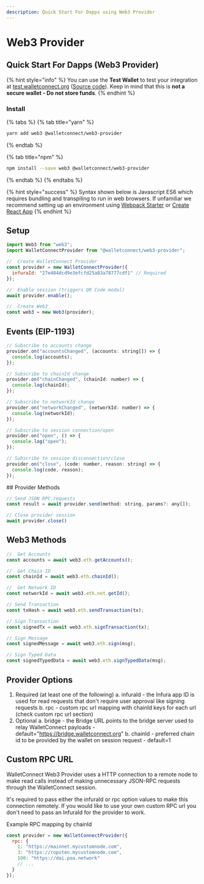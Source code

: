 ```yaml
---
description: Quick Start For Dapps using Web3 Provider
---
```


# Web3 Provider

## Quick Start For Dapps \(Web3 Provider\)

{% hint style="info" %}
You can use the **Test Wallet** to test your integration at [test.walletconnect.org](https://test.walletconnect.org) \([Source code](https://github.com/WalletConnect/walletconnect-test-wallet)\). Keep in mind that this is **not a secure wallet - Do not store funds**.
{% endhint %}

### Install

{% tabs %}
{% tab title="yarn" %}

```bash
yarn add web3 @walletconnect/web3-provider
```

{% endtab %}

{% tab title="npm" %}

```bash
npm install --save web3 @walletconnect/web3-provider
```

{% endtab %}
{% endtabs %}

{% hint style="success" %}
Syntax shown below is Javascript ES6 which requires bundling and transpiling to run in web browsers.
If unfamiliar we recommend setting up an environment using [Webpack Starter](https://github.com/wbkd/webpack-starter) or [Create React App](https://github.com/facebook/create-react-app)
{% endhint %}

## Setup

```javascript
import Web3 from "web3";
import WalletConnectProvider from "@walletconnect/web3-provider";

//  Create WalletConnect Provider
const provider = new WalletConnectProvider({
  infuraId: "27e484dcd9e3efcfd25a83a78777cdf1" // Required
});

//  Enable session (triggers QR Code modal)
await provider.enable();

//  Create Web3
const web3 = new Web3(provider);
```

## Events (EIP-1193)

```javascript
// Subscribe to accounts change
provider.on("accountsChanged", (accounts: string[]) => {
  console.log(accounts);
});

// Subscribe to chainId change
provider.on("chainChanged", (chainId: number) => {
  console.log(chainId);
});

// Subscribe to networkId change
provider.on("networkChanged", (networkId: number) => {
  console.log(networkId);
});

// Subscribe to session connection/open
provider.on("open", () => {
  console.log("open");
});

// Subscribe to session disconnection/close
provider.on("close", (code: number, reason: string) => {
  console.log(code, reason);
});
```

## Provider Methods

```javascript
// Send JSON RPC requests
const result = await provider.send(method: string, params?: any[]);

// Close provider session
await provider.close()
```

## Web3 Methods

```javascript
//  Get Accounts
const accounts = await web3.eth.getAccounts();

//  Get Chain ID
const chainId = await web3.eth.chainId();

//  Get Network ID
const networkId = await web3.eth.net.getId();

// Send Transaction
const txHash = await web3.eth.sendTransaction(tx);

// Sign Transaction
const signedTx = await web3.eth.signTransaction(tx);

// Sign Message
const signedMessage = await web3.eth.sign(msg);

// Sign Typed Data
const signedTypedData = await web3.eth.signTypedData(msg);
```

## Provider Options

1. Required (at least one of the following)
   a. infuraId - the Infura app ID is used for read requests that don't require user approval like signing requests
   b. rpc - custom rpc url mapping with chainId keys for each url (check custom rpc url section)
2. Optional
   a. bridge - the Bridge URL points to the bridge server used to relay WalletConnect payloads - default="https://bridge.walletconnect.org"
   b. chainId - preferred chain id to be provided by the wallet on session request - default=1

## Custom RPC URL

WalletConnect Web3 Provider uses a HTTP connection to a remote node to make read calls instead of making unnecessary JSON-RPC requests through the WalletConnect session.

It's required to pass either the infuraId or rpc option values to make this connection remotely. If you would like to use your own custom RPC url you don't need to pass an InfuraId for the provider to work.

Example RPC mapping by chainId

```javascript
const provider = new WalletConnectProvider({
  rpc: {
    1: "https://mainnet.mycustomnode.com",
    3: "https://ropsten.mycustomnode.com",
    100: "https://dai.poa.network"
    // ...
  }
});
```
